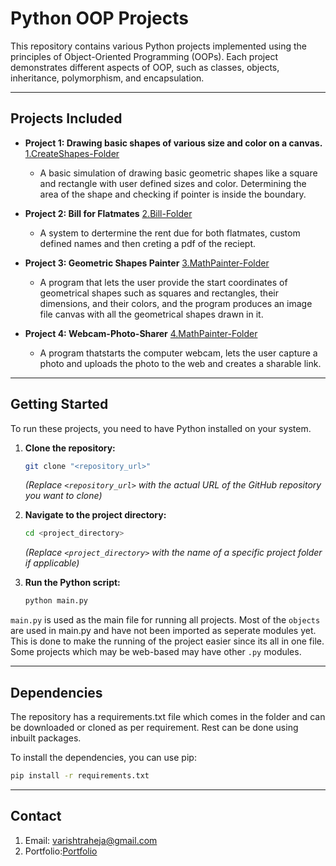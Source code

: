 # Python OOP Projects

This repository contains various Python projects implemented using the principles of Object-Oriented Programming (OOPs). Each project demonstrates different aspects of OOP, such as classes, objects, inheritance, polymorphism, and encapsulation.

---

## Projects Included

* **Project 1: Drawing basic shapes of various size and color on a canvas.**
[1.CreateShapes-Folder](https://github.com/VarihtRaheja/python-OOP/App1-createShapes)
    - A basic simulation of drawing basic geometric shapes like a square and rectangle with user defined sizes and color. Determining the area of the shape and checking if pointer is inside the boundary.

* **Project 2: Bill for Flatmates**
[2.Bill-Folder](https://github.com/VarihtRaheja/python-OOP/app2-BillApp)
    - A system to dertermine the rent due for both flatmates, custom defined names and then creting a pdf of the reciept.


* **Project 3: Geometric Shapes Painter**
[3.MathPainter-Folder](https://github.com/VarihtRaheja/python-OOP/app3-MathPainter)
    - A program that lets the user provide the start coordinates of geometrical shapes such as squares and rectangles, their dimensions, and their colors, and the program produces an image file canvas with all the geometrical shapes drawn in it.

* **Project 4: Webcam-Photo-Sharer**
[4.MathPainter-Folder](https://github.com/VarihtRaheja/python-OOP/app4-Webcam-Photo-Sharer)
    - A program thatstarts the computer webcam, lets the user capture a photo and uploads the photo to the web and creates a sharable link.

---


## Getting Started

To run these projects, you need to have Python installed on your system.

1.  **Clone the repository:**
    ```bash
    git clone "<repository_url>"
    ```
    *(Replace `<repository_url>` with the actual URL of the GitHub repository you want to clone)*

2.  **Navigate to the project directory:**
    ```bash
    cd <project_directory>
    ```
    *(Replace `<project_directory>` with the name of a specific project folder if applicable)*

3.  **Run the Python script:**
    ```bash
    python main.py
    ```

`main.py` is used as the main file for running all projects. Most of the `objects` are used in main.py and have not been imported as seperate modules yet. This is done to make the running of the project easier since its all in one file. Some projects which may be web-based may have other `.py` modules.

---

## Dependencies

<p>The repository has a requirements.txt file which comes in the folder and can be downloaded or cloned as per requirement. Rest can be done using inbuilt packages.</p>

To install the dependencies, you can use pip:

```bash
pip install -r requirements.txt
```

---

## Contact
1. Email: varishtraheja@gmail.com
2. Portfolio:[Portfolio](http://varishtraheja.wixsite.com/varishtraheja)